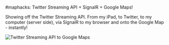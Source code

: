 #maphacks: Twitter Streaming API + SignalR + Google Maps!

Showing off the Twitter Streaming API. From my iPad, to Twitter, to my computer (server side), via SignalR to my browser and onto the Google Map - instantly!

![Twitter Streaming API to Google Maps](https://raw.github.com/martinnormark/maphacks/master/twitter-streaming-google-map.gif)